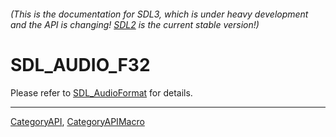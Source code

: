 ###### (This is the documentation for SDL3, which is under heavy development and the API is changing! [SDL2](https://wiki.libsdl.org/SDL2/) is the current stable version!)
# SDL_AUDIO_F32

Please refer to [SDL_AudioFormat](SDL_AudioFormat) for details.

----
[CategoryAPI](CategoryAPI), [CategoryAPIMacro](CategoryAPIMacro)

